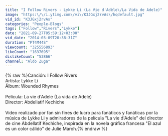 ```yaml
---
title: "I Follow Rivers - Lykke Li (La Vie d'Adèle\/La Vida de Adele)"
image: "https:\/\/i.ytimg.com\/vi\/K3JGxj2rvAs\/hqdefault.jpg"
vid_id: "K3JGxj2rvAs"
categories: "People-Blogs"
tags: ["Follow","Rivers","Lykke"]
date: "2021-09-27T05:59:12+03:00"
vid_date: "2014-03-09T20:38:31Z"
duration: "PT4M44S"
viewcount: "325556893"
likeCount: "1637695"
dislikeCount: "53866"
channel: "Aldo Zuga"
---
```

{% raw %}Canción: I Follow Rivers <br />Artista: Lykke Li <br />Álbum: Wounded Rhymes <br /><br />Película: La vie d'Adele (La vida de Adele)<br />Director: Abdellatif Kechiche <br /><br />Video realizado por fan sin fines de lucro para fanáticos y fanáticas por la música de Lykke Li y admiradores de la película &quot;La vie d'Adele&quot; del director de cine Abdellatif Kechiche, inspirada en la novela gráfica francesa &quot;El azul es un color cálido&quot; de Julie Maroh.{% endraw %}
